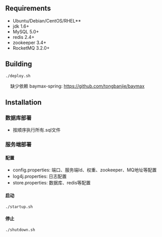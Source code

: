 ## Requirements

- Ubuntu/Debian/CentOS/RHEL**
- jdk 1.6+
- MySQL 5.0+
- redis 2.4+
- zookeeper 3.4+
- RocketMQ 3.2.0+

## Building

    ./deploy.sh
    
缺少依赖 baymax-spring: https://github.com/tongbanjie/baymax

## Installation

### 数据库部署
- 按顺序执行所有.sql文件

### 服务端部署
#### 配置
- config.properties: 端口、服务端Id、权重、zookeeper、MQ地址等配置
- log4j.properties: 日志配置
- store.properties: 数据库、redis等配置

#### 启动

    ./startup.sh

#### 停止

    ./shutdown.sh
